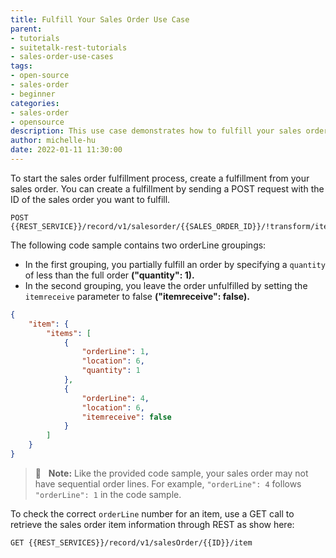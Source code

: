 ```yaml
---
title: Fulfill Your Sales Order Use Case
parent:
- tutorials
- suitetalk-rest-tutorials
- sales-order-use-cases
tags:
- open-source
- sales-order
- beginner
categories:
- sales-order
- opensource
description: This use case demonstrates how to fulfill your sales order.
author: michelle-hu
date: 2022-01-11 11:30:00
---
```

To start the sales order fulfillment process, create a fulfillment from your sales order. You can create a fulfillment by sending a POST request with the ID of the sales order you want to fulfill.

<!-- {% raw %} -->
```
POST {{REST_SERVICE}}/record/v1/salesorder/{{SALES_ORDER_ID}}/!transform/itemfulfillment
```
<!-- {% endraw %} -->

The following code sample contains two orderLine groupings:

- In the first grouping, you partially fulfill an order by specifying a `quantity` of less than the full order **("quantity": 1).**
- In the second grouping, you leave the order unfulfilled by setting the `itemreceive` parameter to false **("itemreceive": false).**

```json
{
    "item": {
        "items": [
            {
                "orderLine": 1,
                "location": 6,
                "quantity": 1
            },
            {
                "orderLine": 4,
                "location": 6,
                "itemreceive": false
            }
        ]
    }
}
```

> 📢 &nbsp; **Note:** Like the provided code sample, your sales order may not have sequential order lines. For example, `"orderLine": 4` follows `"orderLine": 1` in the code sample.

To check the correct `orderLine` number for an item, use a GET call to retrieve the sales order item information through REST as show here: 

<!-- {% raw %} -->
```
GET {{REST_SERVICES}}/record/v1/salesOrder/{{ID}}/item
```
<!-- {% endraw %} -->
